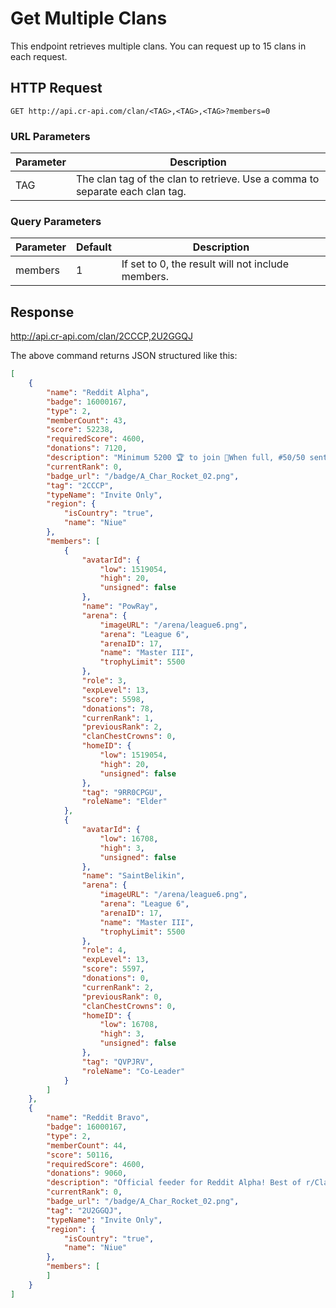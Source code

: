 # Get Multiple Clans

This endpoint retrieves multiple clans. You can request up to 15 clans in each request.

## HTTP Request

`GET http://api.cr-api.com/clan/<TAG>,<TAG>,<TAG>?members=0`

### URL Parameters

Parameter | Description
--- | ---
TAG | The clan tag of the clan to retrieve. Use a comma to separate each clan tag.

### Query Parameters

Parameter | Default | Description
--- | --- | ---
members | 1 | If set to 0, the result will not include members.


## Response

http://api.cr-api.com/clan/2CCCP,2U2GGQJ

The above command returns JSON structured like this:

```json
[
    {
        "name": "Reddit Alpha",
        "badge": 16000167,
        "type": 2,
        "memberCount": 43,
        "score": 52238,
        "requiredScore": 4600,
        "donations": 7120,
        "description": "Minimum 5200 🏆 to join 🚀When full, #50/50 sent to Reddit Bravo 🚀http://discord.gg/racf",
        "currentRank": 0,
        "badge_url": "/badge/A_Char_Rocket_02.png",
        "tag": "2CCCP",
        "typeName": "Invite Only",
        "region": {
            "isCountry": "true",
            "name": "Niue"
        },
        "members": [
            {
                "avatarId": {
                    "low": 1519054,
                    "high": 20,
                    "unsigned": false
                },
                "name": "PowRay",
                "arena": {
                    "imageURL": "/arena/league6.png",
                    "arena": "League 6",
                    "arenaID": 17,
                    "name": "Master III",
                    "trophyLimit": 5500
                },
                "role": 3,
                "expLevel": 13,
                "score": 5598,
                "donations": 78,
                "currenRank": 1,
                "previousRank": 2,
                "clanChestCrowns": 0,
                "homeID": {
                    "low": 1519054,
                    "high": 20,
                    "unsigned": false
                },
                "tag": "9RR0CPGU",
                "roleName": "Elder"
            },
            {
                "avatarId": {
                    "low": 16708,
                    "high": 3,
                    "unsigned": false
                },
                "name": "SaintBelikin",
                "arena": {
                    "imageURL": "/arena/league6.png",
                    "arena": "League 6",
                    "arenaID": 17,
                    "name": "Master III",
                    "trophyLimit": 5500
                },
                "role": 4,
                "expLevel": 13,
                "score": 5597,
                "donations": 0,
                "currenRank": 2,
                "previousRank": 0,
                "clanChestCrowns": 0,
                "homeID": {
                    "low": 16708,
                    "high": 3,
                    "unsigned": false
                },
                "tag": "QVPJRV",
                "roleName": "Co-Leader"
            }
        ]
    },
    {
        "name": "Reddit Bravo",
        "badge": 16000167,
        "type": 2,
        "memberCount": 44,
        "score": 50116,
        "requiredScore": 4600,
        "donations": 9060,
        "description": "Official feeder for Reddit Alpha! Best of r/ClashRoyale. #50 demoted at 50/50. Feeder:Reddit Charlie #2QUVVVP., 5000🏆 to join.",
        "currentRank": 0,
        "badge_url": "/badge/A_Char_Rocket_02.png",
        "tag": "2U2GGQJ",
        "typeName": "Invite Only",
        "region": {
            "isCountry": "true",
            "name": "Niue"
        },
        "members": [
        ]
    }
]
```
